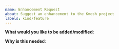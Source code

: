 ```yaml
---
name: Enhancement Request
about: Suggest an enhancement to the Kmesh project
labels: kind/feature
---
```


<!-- Please only use this template for submitting enhancement requests -->

**What would you like to be added/modified**:

**Why is this needed**:
